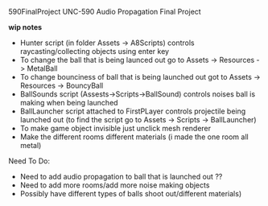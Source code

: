 590FinalProject
UNC-590 Audio Propagation Final Project



**wip notes**

- Hunter script (in folder Assets -> A8Scripts) controls raycasting/collecting objects using enter key
- To change the ball that is being launced out go to Assets -> Resources -> MetalBall
- To change bounciness of ball that is being launched out got to Assets -> Resources -> BouncyBall
- BallSounds script (Assests->Scripts->BallSound) controls noises ball is making when being launched
- BallLauncher script attached to FirstPLayer controls projectile being launched out (to find the script go to Assets -> Scripts -> BallLauncher)
- To make game object invisible just unclick mesh renderer
- Make the different rooms different materials (i made the one room all metal)


Need To Do:
- Need to add audio propagation to ball that is launched out ??
- Need to add more rooms/add more noise making objects
- Possibly have different types of balls shoot out/different materials)

